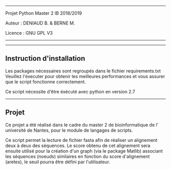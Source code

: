 ******************************************************************************
Projet Python Master 2 IB 2018/2019

Auteur : DENIAUD B. & BERNE M.

Licence : GNU GPL V3
******************************************************************************

------------------------------------------------------------------------------
Instruction d'installation
------------------------------------------------------------------------------

Les packages nécessaires sont regroupés dans le fichier requirements.txt
Veuillez l'éxecuter pour obtenir les meilleures performances et vous assurer que le script fonctionne correctement.

Ce script nécessite d'être éxécuté avec python en version 2.7


------------------------------------------------------------------------------
Projet
------------------------------------------------------------------------------

Ce projet a été réalisé dans le cadre du master 2 de bioinformatique de l'
université de Nantes, pour le module de langages de scripts.

Ce script permet la lecture de fichier fasta afin de réaliser un alignement deux 
à deux des séquences. Le score obtenu de cet alignement sera ensuite utilisé pour
la création d'un graph (via le package Matlib) associant les séquences (noeuds)
 similaires en fonction du score d'alignement (aretes), le seuil pourra être
défini par l'utilisateur.
